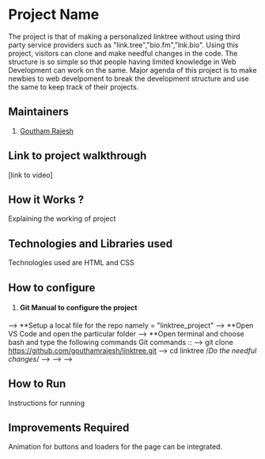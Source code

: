 # Project Name
The project is that of making a personalized linktree without using third party service providers such as "link.tree","bio.fm","lnk.bio". Using this project, visitors can clone and make needful changes in the code. The structure is so simple so that people having limited knowledge in Web Development can work on the same. Major agenda of this project is to make newbies to web develpoment to break the development structure and use the same to keep track of their projects.
## Maintainers
1. <a href="https://github.com/gouthamrajesh">Goutham Rajesh</a>
## Link to project walkthrough
[link to video]
## How it Works ?
Explaining the working of project
## Technologies and Libraries used
Technologies used are HTML and CSS
## How to configure
1. <h4>Git Manual to configure the project</h4>
--> **Setup a local file for the repo namely = "linktree_project"
--> **Open VS Code and open the particular folder
--> **Open terminal and choose bash and type the following commands
Git commands ::
--> git clone https://github.com/gouthamrajesh/linktree.git
--> cd linktree
/*Do the needful changes*/
--> 
--> 
--> 
## How to Run
Instructions for running
## Improvements Required
Animation for buttons and loaders for the page can be integrated.
